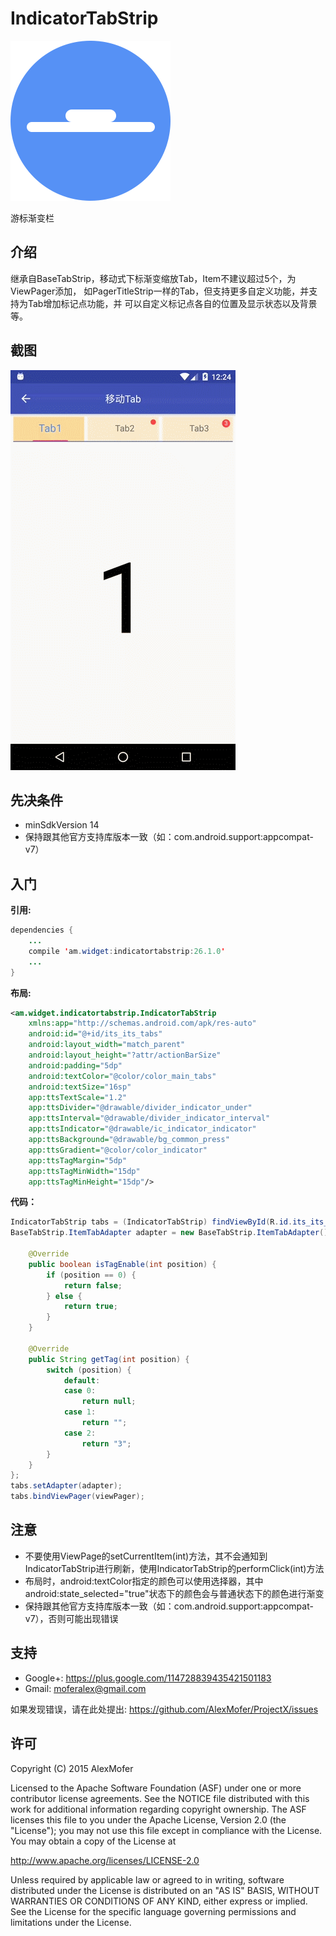 IndicatorTabStrip
=================

<img src="icon.png" alt="Icon"/>

游标渐变栏

介绍
---

继承自BaseTabStrip，移动式下标渐变缩放Tab，Item不建议超过5个，为ViewPager添加，
如PagerTitleStrip一样的Tab，但支持更多自定义功能，并支持为Tab增加标记点功能，并
可以自定义标记点各自的位置及显示状态以及背景等。

截图
---

<img src="screenshots.gif" alt="Screenshots"/>

先决条件
----

- minSdkVersion 14
- 保持跟其他官方支持库版本一致（如：com.android.support:appcompat-v7）

入门
---

**引用:**

```java
dependencies {
    ...
    compile 'am.widget:indicatortabstrip:26.1.0'
    ...
}
```

**布局:**

```xml
<am.widget.indicatortabstrip.IndicatorTabStrip
    xmlns:app="http://schemas.android.com/apk/res-auto"
    android:id="@+id/its_its_tabs"
    android:layout_width="match_parent"
    android:layout_height="?attr/actionBarSize"
    android:padding="5dp"
    android:textColor="@color/color_main_tabs"
    android:textSize="16sp"
    app:ttsTextScale="1.2"
    app:ttsDivider="@drawable/divider_indicator_under"
    app:ttsInterval="@drawable/divider_indicator_interval"
    app:ttsIndicator="@drawable/ic_indicator_indicator"
    app:ttsBackground="@drawable/bg_common_press"
    app:ttsGradient="@color/color_indicator"
    app:ttsTagMargin="5dp"
    app:ttsTagMinWidth="15dp"
    app:ttsTagMinHeight="15dp"/>
```

**代码：**

```java
IndicatorTabStrip tabs = (IndicatorTabStrip) findViewById(R.id.its_its_tabs);
BaseTabStrip.ItemTabAdapter adapter = new BaseTabStrip.ItemTabAdapter() {

    @Override
    public boolean isTagEnable(int position) {
        if (position == 0) {
            return false;
        } else {
            return true;
        }
    }

    @Override
    public String getTag(int position) {
        switch (position) {
            default:
            case 0:
                return null;
            case 1:
                return "";
            case 2:
                return "3";
        }
    }
};
tabs.setAdapter(adapter);
tabs.bindViewPager(viewPager);
```

注意
---

- 不要使用ViewPage的setCurrentItem(int)方法，其不会通知到IndicatorTabStrip进行刷新，使用IndicatorTabStrip的performClick(int)方法
- 布局时，android:textColor指定的颜色可以使用选择器，其中android:state_selected="true"状态下的颜色会与普通状态下的颜色进行渐变
- 保持跟其他官方支持库版本一致（如：com.android.support:appcompat-v7），否则可能出现错误

支持
---

- Google+: https://plus.google.com/114728839435421501183
- Gmail: moferalex@gmail.com

如果发现错误，请在此处提出:
https://github.com/AlexMofer/ProjectX/issues

许可
---

Copyright (C) 2015 AlexMofer

Licensed to the Apache Software Foundation (ASF) under one or more contributor
license agreements.  See the NOTICE file distributed with this work for
additional information regarding copyright ownership.  The ASF licenses this
file to you under the Apache License, Version 2.0 (the "License"); you may not
use this file except in compliance with the License.  You may obtain a copy of
the License at

http://www.apache.org/licenses/LICENSE-2.0

Unless required by applicable law or agreed to in writing, software
distributed under the License is distributed on an "AS IS" BASIS, WITHOUT
WARRANTIES OR CONDITIONS OF ANY KIND, either express or implied.  See the
License for the specific language governing permissions and limitations under
the License.